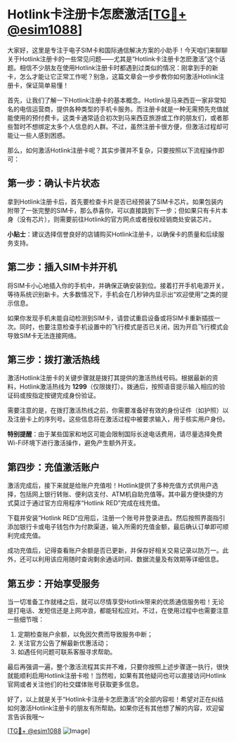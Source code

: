 # Hotlink卡注册卡怎麽激活[[TG💪+ @esim1088](https://t.me/s/esim1088)]

大家好，这里是专注于电子SIM卡和国际通信解决方案的小助手！今天咱们来聊聊关于Hotlink注册卡的一些常见问题——尤其是“Hotlink卡注册卡怎麽激活”这个话题。相信不少朋友在使用Hotlink注册卡时都遇到过类似的情况：刚拿到手的新卡，怎么才能让它正常工作呢？别急，这篇文章会一步步教你如何激活Hotlink注册卡，保证简单易懂！

首先，让我们了解一下Hotlink注册卡的基本概念。Hotlink是马来西亚一家非常知名的电信运营商，提供各种类型的手机卡服务。而注册卡就是一种无需预先充值就能使用的预付费卡。这类卡通常适合初次到马来西亚旅游或工作的朋友们，或者那些暂时不想绑定太多个人信息的人群。不过，虽然注册卡很方便，但激活过程却可能让一些人感到困惑。

那么，如何激活Hotlink注册卡呢？其实步骤并不复杂，只要按照以下流程操作即可：

## 第一步：确认卡片状态

拿到Hotlink注册卡后，首先要检查卡片是否已经预装了SIM卡芯片。如果包装内附带了一张完整的SIM卡，那么恭喜你，可以直接跳到下一步；但如果只有卡片本身（没有芯片），则需要前往Hotlink的官方网点或者授权经销商处安装芯片。

**小贴士**：建议选择信誉良好的店铺购买Hotlink注册卡，以确保卡的质量和后续服务支持。

## 第二步：插入SIM卡并开机

将SIM卡小心地插入你的手机中，并确保正确安装到位。接着打开手机电源开关，等待系统识别新卡。大多数情况下，手机会在几秒钟内显示出“欢迎使用”之类的提示信息。

如果你发现手机未能自动检测到SIM卡，请尝试重启设备或将SIM卡重新插拔一次。同时，也要注意检查手机设置中的飞行模式是否已关闭，因为开启飞行模式会导致SIM卡无法连接网络。

## 第三步：拨打激活热线

激活Hotlink注册卡的关键步骤就是拨打其提供的激活热线号码。根据最新的资料，Hotlink激活热线为 **1299**（仅限拨打）。拨通后，按照语音提示输入相应的验证码或按指定按键完成身份验证。

需要注意的是，在拨打激活热线之前，你需要准备好有效的身份证件（如护照）以及注册卡上的序列号。这些信息将在激活过程中被要求输入，用于核实用户身份。

**特别提醒**：由于某些国家和地区可能会限制国际长途电话费用，请尽量选择免费Wi-Fi环境下进行激活操作，避免产生额外开支。

## 第四步：充值激活账户

激活完成后，接下来就是给账户充值啦！Hotlink提供了多种充值方式供用户选择，包括网上银行转账、便利店支付、ATM机自助充值等。其中最方便快捷的方式莫过于通过官方应用程序“Hotlink RED”完成在线充值。

下载并安装“Hotlink RED”应用后，注册一个账号并登录进去。然后按照界面指引添加银行卡或电子钱包作为付款渠道，输入所需的充值金额，最后确认订单即可顺利完成充值。

成功充值后，记得查看账户余额是否已更新，并保存好相关交易记录以防万一。此外，还可以利用该应用随时查询剩余通话时间、数据流量及有效期等详细信息。

## 第五步：开始享受服务

当一切准备工作就绪之后，就可以尽情享受Hotlink带来的优质通信服务啦！无论是打电话、发短信还是上网冲浪，都能轻松应对。不过，在使用过程中也需要注意一些细节哦：

1. 定期检查账户余额，以免因欠费而导致服务中断；
2. 关注官方公告了解最新优惠活动；
3. 如遇任何问题可联系客服寻求帮助。

最后再强调一遍，整个激活流程其实并不难，只要你按照上述步骤逐一执行，很快就能顺利启用Hotlink注册卡啦！当然啦，如果有其他疑问也可以直接访问Hotlink官网或者关注他们的社交媒体账号获取更多信息。

好了，以上就是关于“Hotlink卡注册卡怎麽激活”的全部内容啦！希望对正在纠结如何激活Hotlink注册卡的朋友有所帮助。如果你还有其他想了解的内容，欢迎留言告诉我哦～

[[TG💪+ @esim1088](https://t.me/s/esim1088) ![Image](https://i.postimg.cc/4NQfJmqS/Snipaste-2025-05-13-00-14-12.png)]